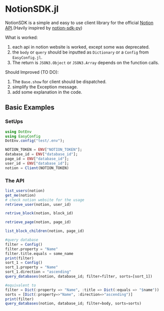 # NotionSDK.jl
NotionSDK is a simple and easy to use client library for the official [Notion API](https://developers.notion.com/).(Havily inspired by [notion-sdk-py](https://github.com/ramnes/notion-sdk-py))

What is worked: 
1. each api in notion website is worked, except some was deprecated.
2. the `body` or `query` should be inputted as `Dictionary` or a `Config` from `EasyConfig.jl`.
3. The return is `JSON3.Object` or `JSON3.Array` depends on the function calls.

Should Improved (TO DO):
1. The `Base.show` for client should be dispatched.
2. simplify the Exception message. 
3. add some explanation in the code.

## Basic Examples
### SetUps
```Julia
using DotEnv
using EasyConfig
DotEnv.config("test/.env");

NOTION_TOKEN = ENV["NOTION_TOKEN"];
database_id = ENV["database_id"];
page_id = ENV["database_id"];
user_id = ENV["database_id"];
notion = Client(NOTION_TOKEN)
```

### The API
```Julia
list_users(notion)
get_me(notion)
# check notion website for the usage
retrieve_user(notion, user_id)

retrive_block(notion, block_id)

retrieve_page(notion, page_id)

list_block_children(notion, page_id)

#query database
filter = Config()
filter.property = "Name"
filter.title.equals = some_name
print(filter)
sort_1 = Config()
sort_1.property = "Name"
sort_1.direction = "ascending"
query_databases(notion, database_id; filter=filter, sorts=[sort_1])

#equivalent to 
filter = Dict(:property => "Name", :title => Dict(:equals => "$name"))
sorts = [Dict(:property=>"Name", :direction=>"ascending")]
print(filter)
query_databases(notion, database_id; filter=body, sorts=sorts)
```




